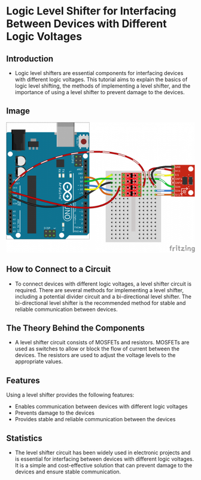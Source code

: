 # Logic Level Shifter for Interfacing Between Devices with Different Logic Voltages

## Introduction

- Logic level shifters are essential components for interfacing devices with different logic voltages. This tutorial aims to explain the basics of logic level shifting, the methods of implementing a level shifter, and the importance of using a level shifter to prevent damage to the devices.

## Image

![IMG](IMG/IMG.png)

## How to Connect to a Circuit

- To connect devices with different logic voltages, a level shifter circuit is required. There are several methods for implementing a level shifter, including a potential divider circuit and a bi-directional level shifter. The bi-directional level shifter is the recommended method for stable and reliable communication between devices.

## The Theory Behind the Components

- A level shifter circuit consists of MOSFETs and resistors. MOSFETs are used as switches to allow or block the flow of current between the devices. The resistors are used to adjust the voltage levels to the appropriate values.

## Features

Using a level shifter provides the following features:

- Enables communication between devices with different logic voltages
- Prevents damage to the devices
- Provides stable and reliable communication between the devices

## Statistics

- The level shifter circuit has been widely used in electronic projects and is essential for interfacing between devices with different logic voltages. It is a simple and cost-effective solution that can prevent damage to the devices and ensure stable communication.
